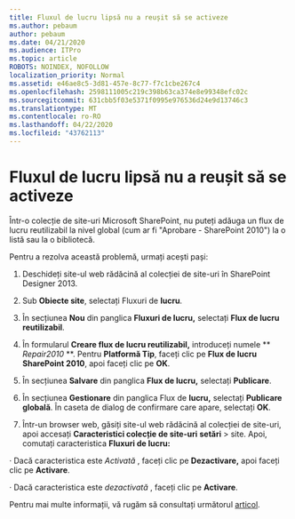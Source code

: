 ```yaml
---
title: Fluxul de lucru lipsă nu a reușit să se activeze
ms.author: pebaum
author: pebaum
ms.date: 04/21/2020
ms.audience: ITPro
ms.topic: article
ROBOTS: NOINDEX, NOFOLLOW
localization_priority: Normal
ms.assetid: e46ae8c5-3d81-457e-8c77-f7c1cbe267c4
ms.openlocfilehash: 2598111005c219c398b63ca374e8e99348efc02c
ms.sourcegitcommit: 631cbb5f03e5371f0995e976536d24e9d13746c3
ms.translationtype: MT
ms.contentlocale: ro-RO
ms.lasthandoff: 04/22/2020
ms.locfileid: "43762113"
---
```

# <a name="missing-workflow-failed-to-activate"></a>Fluxul de lucru lipsă nu a reușit să se activeze

Într-o colecție de site-uri Microsoft SharePoint, nu puteți adăuga un flux de lucru reutilizabil la nivel global (cum ar fi "Aprobare - SharePoint 2010") la o listă sau la o bibliotecă.
  
Pentru a rezolva această problemă, urmați acești pași: 
  
1. Deschideți site-ul web rădăcină al colecției de site-uri în SharePoint Designer 2013.
  
2. Sub **Obiecte site**, selectați Fluxuri de **lucru**. 
  
3. În secțiunea **Nou** din panglica **Fluxuri de lucru,** selectați **Flux de lucru reutilizabil**. 
  
4. În formularul **Creare flux de lucru reutilizabil,** introduceți numele ** *Repair2010* **. Pentru **Platformă Tip**, faceți clic pe **Flux de lucru SharePoint 2010**, apoi faceți clic pe **OK**. 
  
1. În secțiunea **Salvare** din panglica **Flux de lucru,** selectați **Publicare**. 
  
2. În secțiunea **Gestionare** din panglica Flux de **lucru,** selectați **Publicare globală**. În caseta de dialog de confirmare care apare, selectați **OK**. 
  
3. Într-un browser web, găsiți site-ul web rădăcină al colecției de site-uri, apoi accesați **Caracteristici colecție de site-uri** **setări** \> site. Apoi, comutați caracteristica **Fluxuri de lucru:** 
  
· Dacă caracteristica este *Activată* , faceți clic pe **Dezactivare,** apoi faceți clic pe **Activare**. 
  
· Dacă caracteristica este *dezactivată* , faceți clic pe **Activare**. 
  
Pentru mai multe informații, vă rugăm să consultați următorul [articol](https://go.microsoft.com/fwlink/?linkid=2047770&amp;clcid=0x409).
  

